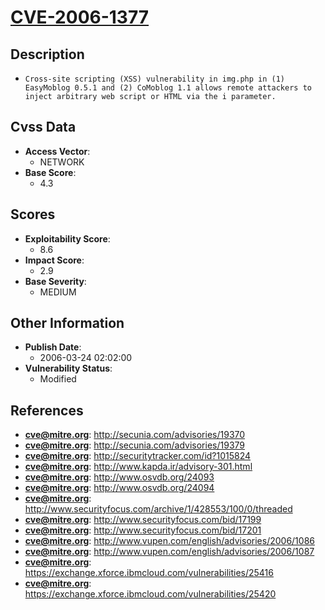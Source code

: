 
# [CVE-2006-1377](http://secunia.com/advisories/19370)

## Description

- `Cross-site scripting (XSS) vulnerability in img.php in (1) EasyMoblog 0.5.1 and (2) CoMoblog 1.1 allows remote attackers to inject arbitrary web script or HTML via the i parameter.`

## Cvss Data

- **Access Vector**:
  - NETWORK
- **Base Score**:
  - 4.3

## Scores

- **Exploitability Score**:
  - 8.6
- **Impact Score**:
  - 2.9
- **Base Severity**:
  - MEDIUM

## Other Information

- **Publish Date**:
  - 2006-03-24 02:02:00
- **Vulnerability Status**:
  - Modified

## References

- **cve@mitre.org**: http://secunia.com/advisories/19370
- **cve@mitre.org**: http://secunia.com/advisories/19379
- **cve@mitre.org**: http://securitytracker.com/id?1015824
- **cve@mitre.org**: http://www.kapda.ir/advisory-301.html
- **cve@mitre.org**: http://www.osvdb.org/24093
- **cve@mitre.org**: http://www.osvdb.org/24094
- **cve@mitre.org**: http://www.securityfocus.com/archive/1/428553/100/0/threaded
- **cve@mitre.org**: http://www.securityfocus.com/bid/17199
- **cve@mitre.org**: http://www.securityfocus.com/bid/17201
- **cve@mitre.org**: http://www.vupen.com/english/advisories/2006/1086
- **cve@mitre.org**: http://www.vupen.com/english/advisories/2006/1087
- **cve@mitre.org**: https://exchange.xforce.ibmcloud.com/vulnerabilities/25416
- **cve@mitre.org**: https://exchange.xforce.ibmcloud.com/vulnerabilities/25420
